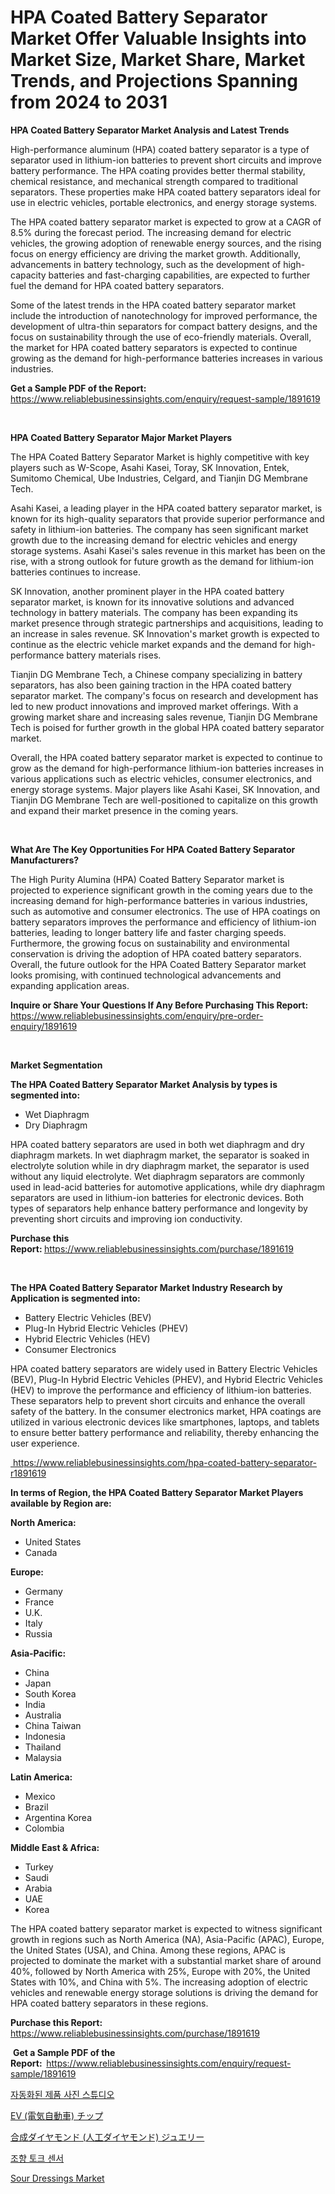 <p><h1>HPA Coated Battery Separator Market Offer Valuable Insights into Market Size, Market Share, Market Trends, and Projections Spanning from 2024 to 2031</h1></p><p><strong>HPA Coated Battery Separator Market Analysis and Latest Trends</strong></p>
<p><p>High-performance aluminum (HPA) coated battery separator is a type of separator used in lithium-ion batteries to prevent short circuits and improve battery performance. The HPA coating provides better thermal stability, chemical resistance, and mechanical strength compared to traditional separators. These properties make HPA coated battery separators ideal for use in electric vehicles, portable electronics, and energy storage systems.</p><p>The HPA coated battery separator market is expected to grow at a CAGR of 8.5% during the forecast period. The increasing demand for electric vehicles, the growing adoption of renewable energy sources, and the rising focus on energy efficiency are driving the market growth. Additionally, advancements in battery technology, such as the development of high-capacity batteries and fast-charging capabilities, are expected to further fuel the demand for HPA coated battery separators.</p><p>Some of the latest trends in the HPA coated battery separator market include the introduction of nanotechnology for improved performance, the development of ultra-thin separators for compact battery designs, and the focus on sustainability through the use of eco-friendly materials. Overall, the market for HPA coated battery separators is expected to continue growing as the demand for high-performance batteries increases in various industries.</p></p>
<p><strong>Get a Sample PDF of the Report:&nbsp;</strong> <a href="https://www.reliablebusinessinsights.com/enquiry/request-sample/1891619">https://www.reliablebusinessinsights.com/enquiry/request-sample/1891619</a></p>
<p>&nbsp;</p>
<p><strong>HPA Coated Battery Separator Major Market Players</strong></p>
<p><p>The HPA Coated Battery Separator Market is highly competitive with key players such as W-Scope, Asahi Kasei, Toray, SK Innovation, Entek, Sumitomo Chemical, Ube Industries, Celgard, and Tianjin DG Membrane Tech. </p><p>Asahi Kasei, a leading player in the HPA coated battery separator market, is known for its high-quality separators that provide superior performance and safety in lithium-ion batteries. The company has seen significant market growth due to the increasing demand for electric vehicles and energy storage systems. Asahi Kasei's sales revenue in this market has been on the rise, with a strong outlook for future growth as the demand for lithium-ion batteries continues to increase.</p><p>SK Innovation, another prominent player in the HPA coated battery separator market, is known for its innovative solutions and advanced technology in battery materials. The company has been expanding its market presence through strategic partnerships and acquisitions, leading to an increase in sales revenue. SK Innovation's market growth is expected to continue as the electric vehicle market expands and the demand for high-performance battery materials rises.</p><p>Tianjin DG Membrane Tech, a Chinese company specializing in battery separators, has also been gaining traction in the HPA coated battery separator market. The company's focus on research and development has led to new product innovations and improved market offerings. With a growing market share and increasing sales revenue, Tianjin DG Membrane Tech is poised for further growth in the global HPA coated battery separator market.</p><p>Overall, the HPA coated battery separator market is expected to continue to grow as the demand for high-performance lithium-ion batteries increases in various applications such as electric vehicles, consumer electronics, and energy storage systems. Major players like Asahi Kasei, SK Innovation, and Tianjin DG Membrane Tech are well-positioned to capitalize on this growth and expand their market presence in the coming years.</p></p>
<p>&nbsp;</p>
<p><strong>What Are The Key Opportunities For HPA Coated Battery Separator Manufacturers?</strong></p>
<p><p>The High Purity Alumina (HPA) Coated Battery Separator market is projected to experience significant growth in the coming years due to the increasing demand for high-performance batteries in various industries, such as automotive and consumer electronics. The use of HPA coatings on battery separators improves the performance and efficiency of lithium-ion batteries, leading to longer battery life and faster charging speeds. Furthermore, the growing focus on sustainability and environmental conservation is driving the adoption of HPA coated battery separators. Overall, the future outlook for the HPA Coated Battery Separator market looks promising, with continued technological advancements and expanding application areas.</p></p>
<p><strong>Inquire or Share Your Questions If Any Before Purchasing This Report:</strong> <a href="https://www.reliablebusinessinsights.com/enquiry/pre-order-enquiry/1891619">https://www.reliablebusinessinsights.com/enquiry/pre-order-enquiry/1891619</a></p>
<p>&nbsp;</p>
<p><strong>Market Segmentation</strong></p>
<p><strong>The HPA Coated Battery Separator Market Analysis by types is segmented into:</strong></p>
<p><ul><li>Wet Diaphragm</li><li>Dry Diaphragm</li></ul></p>
<p><p>HPA coated battery separators are used in both wet diaphragm and dry diaphragm markets. In wet diaphragm market, the separator is soaked in electrolyte solution while in dry diaphragm market, the separator is used without any liquid electrolyte. Wet diaphragm separators are commonly used in lead-acid batteries for automotive applications, while dry diaphragm separators are used in lithium-ion batteries for electronic devices. Both types of separators help enhance battery performance and longevity by preventing short circuits and improving ion conductivity.</p></p>
<p><strong>Purchase this Report:&nbsp;</strong><a href="https://www.reliablebusinessinsights.com/purchase/1891619">https://www.reliablebusinessinsights.com/purchase/1891619</a></p>
<p>&nbsp;</p>
<p><strong>The HPA Coated Battery Separator Market Industry Research by Application is segmented into:</strong></p>
<p><ul><li>Battery Electric Vehicles (BEV)</li><li>Plug-In Hybrid Electric Vehicles (PHEV)</li><li>Hybrid Electric Vehicles (HEV)</li><li>Consumer Electronics</li></ul></p>
<p><p>HPA coated battery separators are widely used in Battery Electric Vehicles (BEV), Plug-In Hybrid Electric Vehicles (PHEV), and Hybrid Electric Vehicles (HEV) to improve the performance and efficiency of lithium-ion batteries. These separators help to prevent short circuits and enhance the overall safety of the battery. In the consumer electronics market, HPA coatings are utilized in various electronic devices like smartphones, laptops, and tablets to ensure better battery performance and reliability, thereby enhancing the user experience.</p></p>
<p><a href="https://www.reliablebusinessinsights.com/hpa-coated-battery-separator-r1891619">&nbsp;https://www.reliablebusinessinsights.com/hpa-coated-battery-separator-r1891619</a></p>
<p><strong>In terms of Region, the HPA Coated Battery Separator Market Players available by Region are:</strong></p>
<p>
    <p> <strong> North America: </strong>
        <ul>
            <li>United States</li>
            <li>Canada</li>
        </ul>
        </p> 
    <p> <strong> Europe: </strong>
        <ul>
            <li>Germany</li>
            <li>France</li>
            <li>U.K.</li>
            <li>Italy</li>
            <li>Russia</li>
        </ul>
        </p> 
    <p> <strong> Asia-Pacific: </strong>
        <ul>
            <li>China</li>
            <li>Japan</li>
            <li>South Korea</li>
            <li>India</li>
            <li>Australia</li>
            <li>China Taiwan</li>
            <li>Indonesia</li>
            <li>Thailand</li>
            <li>Malaysia</li>
        </ul>
        </p> 
    <p> <strong> Latin America: </strong>
        <ul>
            <li>Mexico</li>
            <li>Brazil</li>
            <li>Argentina Korea</li>
            <li>Colombia</li>
        </ul>
        </p> 
    <p> <strong> Middle East & Africa: </strong>
        <ul>
            <li>Turkey</li>
            <li>Saudi</li>
            <li>Arabia</li>
            <li>UAE</li>
            <li>Korea</li>
        </ul>
    </p>
    </p>
<p><p>The HPA coated battery separator market is expected to witness significant growth in regions such as North America (NA), Asia-Pacific (APAC), Europe, the United States (USA), and China. Among these regions, APAC is projected to dominate the market with a substantial market share of around 40%, followed by North America with 25%, Europe with 20%, the United States with 10%, and China with 5%. The increasing adoption of electric vehicles and renewable energy storage solutions is driving the demand for HPA coated battery separators in these regions.</p></p>
<p><strong>Purchase this Report: </strong><a href="https://www.reliablebusinessinsights.com/purchase/1891619">https://www.reliablebusinessinsights.com/purchase/1891619</a></p>
<p>&nbsp;<strong>Get a Sample PDF of the Report:&nbsp;&nbsp;</strong><a href="https://www.reliablebusinessinsights.com/enquiry/request-sample/1891619">https://www.reliablebusinessinsights.com/enquiry/request-sample/1891619</a></p>
<p><strong></strong></p>
<p><p><a href="https://github.com/risastia4/Market-Research-Report-List-1/blob/main/1172381108132.md">자동화된 제품 사진 스튜디오</a></p><p><a href="https://github.com/Andrewones2023/Market-Research-Report-List-1/blob/main/9346650115061.md">EV (電気自動車) チップ</a></p><p><a href="https://github.com/ChloeConn27/Market-Research-Report-List-1/blob/main/2828033115062.md">合成ダイヤモンド (人工ダイヤモンド) ジュエリー</a></p><p><a href="https://github.com/ThomasElmes2022/Market-Research-Report-List-1/blob/main/6914603108133.md">조향 토크 센서</a></p><p><a href="https://github.com/LiamDavis60/Market-Research-Report-List-1/blob/main/sour-dressings-market.md">Sour Dressings Market</a></p></p>